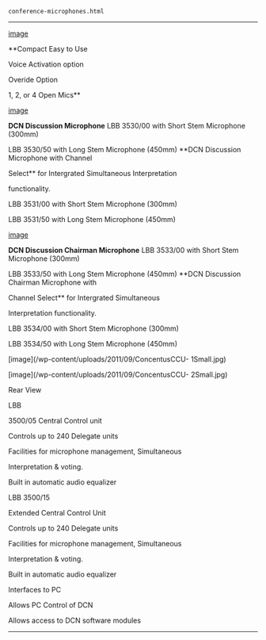 
    conference-microphones.html
----------------------------------------------------------

[image](picture)

**Compact    Easy to Use

Voice Activation option

Overide Option

1, 2, or 4 Open Mics**

[image](picture)

**DCN    Discussion Microphone** LBB 3530/00 with Short Stem Microphone (300mm)

LBB 3530/50 with Long Stem Microphone (450mm) **DCN Discussion Microphone with Channel

Select** for Intergrated Simultaneous Interpretation

functionality.

LBB 3531/00 with Short Stem Microphone (300mm)

LBB 3531/50 with Long Stem Microphone (450mm)

[image](picture)

**DCN Discussion    Chairman Microphone** LBB 3533/00 with Short Stem Microphone (300mm)

LBB 3533/50 with Long Stem Microphone (450mm) **DCN Discussion Chairman Microphone with

Channel Select** for Intergrated Simultaneous

Interpretation functionality.

LBB 3534/00 with Short Stem Microphone (300mm)

LBB 3534/50 with Long Stem Microphone (450mm)

[image](/wp-content/uploads/2011/09/ConcentusCCU- 1Small.jpg)

[image](/wp-content/uploads/2011/09/ConcentusCCU- 2Small.jpg)

Rear View

LBB

3500/05  Central Control unit

Controls up to 240 Delegate units

Facilities for microphone management, Simultaneous

Interpretation &amp; voting.

Built in automatic audio equalizer

LBB 3500/15

Extended Central Control Unit

Controls up to 240 Delegate units

Facilities for microphone management, Simultaneous

Interpretation &amp; voting.

Built in automatic audio equalizer

Interfaces to PC

Allows PC Control of DCN

Allows access to DCN software modules




----------------------------------------------------------

